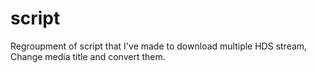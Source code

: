 # script

Regroupment of script that I've made to download multiple HDS stream, Change media title and convert them.
